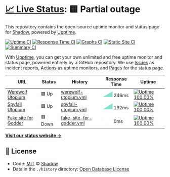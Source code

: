 # [📈 Live Status](https://status.utopium.tk): <!--live status--> **🟨 Partial outage**

This repository contains the open-source uptime monitor and status page for [Shadow](https://status.utopium.tk), powered by [Upptime](https://github.com/upptime/upptime).

[![Uptime CI](https://github.com/koj-co/upptime/workflows/Uptime%20CI/badge.svg)](https://github.com/koj-co/upptime/actions?query=workflow%3A%22Uptime+CI%22)
[![Response Time CI](https://github.com/koj-co/upptime/workflows/Response%20Time%20CI/badge.svg)](https://github.com/koj-co/upptime/actions?query=workflow%3A%22Response+Time+CI%22)
[![Graphs CI](https://github.com/koj-co/upptime/workflows/Graphs%20CI/badge.svg)](https://github.com/koj-co/upptime/actions?query=workflow%3A%22Graphs+CI%22)
[![Static Site CI](https://github.com/koj-co/upptime/workflows/Static%20Site%20CI/badge.svg)](https://github.com/koj-co/upptime/actions?query=workflow%3A%22Static+Site+CI%22)
[![Summary CI](https://github.com/koj-co/upptime/workflows/Summary%20CI/badge.svg)](https://github.com/koj-co/upptime/actions?query=workflow%3A%22Summary+CI%22)

With [Upptime](https://upptime.js.org), you can get your own unlimited and free uptime monitor and status page, powered entirely by a GitHub repository. We use [Issues](https://github.com/thewilloftheshadow/utopium-status/issues) as incident reports, [Actions](https://github.com/thewilloftheshadow/utopium-status/actions) as uptime monitors, and [Pages](https://status.utopium.tk) for the status page.

<!--start: status pages-->
<!-- This summary is generated by Upptime (https://github.com/upptime/upptime) -->
<!-- Do not edit this manually, your changes will be overwritten -->

| URL                                             | Status  | History                                                                                                                          | Response Time                                                                           | Uptime                                                                                                                                                                                                                                             |
| ----------------------------------------------- | ------- | -------------------------------------------------------------------------------------------------------------------------------- | --------------------------------------------------------------------------------------- | -------------------------------------------------------------------------------------------------------------------------------------------------------------------------------------------------------------------------------------------------- |
| [Werewolf Utopium](https://werewolf-utopium.tk) | 🟩 Up   | [werewolf-utopium.yml](https://github.com/thewilloftheshadow/utopium-status/commits/master/history/werewolf-utopium.yml)         | <img alt="Response time graph" src="./graphs/werewolf-utopium.png" height="20"> 246ms   | [![Uptime 100.00%](https://img.shields.io/endpoint?url=https%3A%2F%2Fraw.githubusercontent.com%2Fthewilloftheshadow%2Futopium-status%2Fmaster%2Fapi%2Fwerewolf-utopium%2Fuptime.json)](https://status.utopium.tk/history/werewolf-utopium)         |
| [Spyfall Utopium](https://spyfall.utopium.tk)   | 🟩 Up   | [spyfall-utopium.yml](https://github.com/thewilloftheshadow/utopium-status/commits/master/history/spyfall-utopium.yml)           | <img alt="Response time graph" src="./graphs/spyfall-utopium.png" height="20"> 192ms    | [![Uptime 100.00%](https://img.shields.io/endpoint?url=https%3A%2F%2Fraw.githubusercontent.com%2Fthewilloftheshadow%2Futopium-status%2Fmaster%2Fapi%2Fspyfall-utopium%2Fuptime.json)](https://status.utopium.tk/history/spyfall-utopium)           |
| [Fake site for Godder](https://notasite.pizza)  | 🟥 Down | [fake-site-for-godder.yml](https://github.com/thewilloftheshadow/utopium-status/commits/master/history/fake-site-for-godder.yml) | <img alt="Response time graph" src="./graphs/fake-site-for-godder.png" height="20"> 0ms | [![Uptime 100.00%](https://img.shields.io/endpoint?url=https%3A%2F%2Fraw.githubusercontent.com%2Fthewilloftheshadow%2Futopium-status%2Fmaster%2Fapi%2Ffake-site-for-godder%2Fuptime.json)](https://status.utopium.tk/history/fake-site-for-godder) |

<!--end: status pages-->

[**Visit our status website →**](https://status.utopium.tk)

## 📄 License

- Code: [MIT](./LICENSE) © [Shadow](https://status.utopium.tk)
- Data in the `./history` directory: [Open Database License](https://opendatacommons.org/licenses/odbl/1-0/)
